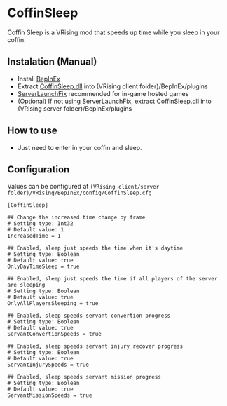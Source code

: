 # CoffinSleep

Coffin Sleep is a VRising mod that speeds up time while you sleep in your coffin.

## Instalation (Manual)

* Install [BepInEx](https://docs.bepinex.dev/master/articles/user_guide/installation/index.html)
* Extract [CoffinSleep.dll](https://github.com/caioreix/CoffinSleep/releases) into (VRising client folder)/BepInEx/plugins
* [ServerLaunchFix](https://v-rising.thunderstore.io/package/Mythic/ServerLaunchFix/) recommended for in-game hosted
  games
* (Optional) If not using ServerLaunchFix, extract CoffinSleep.dll into (VRising server folder)/BepInEx/plugins

## How to use

* Just need to enter in your coffin and sleep.

## Configuration

Values can be configured at `(VRising client/server folder)/VRising/BepInEx/config/CoffinSleep.cfg`

```
[CoffinSleep]

## Change the increased time change by frame
# Setting type: Int32
# Default value: 1
IncreasedTime = 1

## Enabled, sleep just speeds the time when it's daytime
# Setting type: Boolean
# Default value: true
OnlyDayTimeSleep = true

## Enabled, sleep just speeds the time if all players of the server are sleeping
# Setting type: Boolean
# Default value: true
OnlyAllPlayersSleeping = true

## Enabled, sleep speeds servant convertion progress
# Setting type: Boolean
# Default value: true
ServantConvertionSpeeds = true

## Enabled, sleep speeds servant injury recover progress
# Setting type: Boolean
# Default value: true
ServantInjurySpeeds = true

## Enabled, sleep speeds servant mission progress
# Setting type: Boolean
# Default value: true
ServantMissionSpeeds = true
```